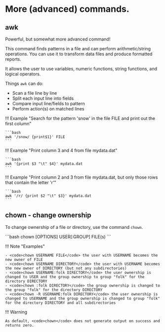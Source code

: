 # More (advanced) commands. 

## awk 

Powerful, but somewhat more advanced command!

This command finds patterns in a file and can perform arithmetic/string operations. You can use it to transform data files and produce formatted reports.

It allows the user to use variables, numeric functions, string functions, and logical operators.

Things ``awk`` can do:

- Scan a file line by line
- Split each input line into fields
- Compare input line/fields to pattern
- Perform action(s) on matched lines

!!! Example "Search for the pattern 'snow' in the file FILE and print out the first column"

    ```bash
    awk '/snow/ {print$1}' FILE
    ```

!!! Example "Print column 3 and 4 from file mydata.dat"

    ```bash
    awk '{print $3 "\t" $4}' mydata.dat
    ```

!!! Example "Print column 2 and 3 from file mydata.dat, but only those rows that contain the letter 'r'"

    ```bash
    awk '/r/ {print $2 "\t" $3}' mydata.dat
    ```

## chown - change ownership

To change ownership of a file or directory, use the command <code>chown</code>.

<div>
```bash
chown [OPTIONS] USER[:GROUP] FILE(s)
```
</div>

!!! Note "Examples"

    - <code>chown USERNAME FILE</code> the user with USERNAME becomes the new owner of FILE
    - <code>chown USERNAME DIRECTORY</code> the user with USERNAME becomes the new owner of DIRECTORY (but not any subdirectories)
    - <code>chown USERNAME:folk DIRECTORY</code> the user ownership is changed to USER and the group ownership to group "folk" for the directory DIRECTORY
    - <code>chown :folk DIRECTORY</code> the group ownership is changed to the group "folk" for the directory DIRECTORY
    - <code>chown -R USERNAME:folk DIRECTORY</code> the user ownership is changed to USERNAME and the group ownership is changed to group "folk" for the directory DIRECTORY and all subdirectories

!!! Warning

    As default, <code>chown</code> does not generate output on success and returns zero.


